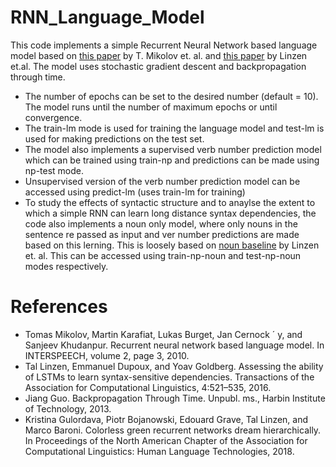 # RNN_Language_Model
   This code implements a simple Recurrent Neural Network based language model based on [this paper](https://www.isca-speech.org/archive/interspeech_2010/i10_1045.html)
   by T. Mikolov et. al. and [this paper](https://arxiv.org/abs/1611.01368) by Linzen et.al.
   The model uses stochastic gradient descent and backpropagation through time.
   - The number of epochs can be set to the desired number (default = 10). The model runs until the number of maximum epochs or until convergence.
   - The train-lm mode is used for training the language model and test-lm is used for making predictions on the test set.
   - The model also implements a supervised verb number prediction model which can be trained using train-np and predictions can be made using np-test mode.
   - Unsupervised version of the verb number prediction model can be accessed using predict-lm (uses train-lm for training)
   - To study the effects of syntactic structure and to anaylse the extent to which a simple RNN can learn long distance syntax dependencies, the code also implements a noun only model, where only nouns in the sentence re passed as input and ver number predictions are made based on this lerning. This is loosely based on [noun baseline](https://arxiv.org/abs/1611.01368) by Linzen et. al.
     This can be accessed using train-np-noun and test-np-noun modes respectively.
   
# References
   - Tomas Mikolov, Martin Karafiat, Lukas Burget, Jan Cernock ´ y, and Sanjeev Khudanpur. Recurrent neural network based language model. In INTERSPEECH, volume 2, page 3, 2010.
   - Tal Linzen, Emmanuel Dupoux, and Yoav Goldberg. Assessing the ability of LSTMs to learn syntax-sensitive dependencies. Transactions of the Association for Computational Linguistics, 4:521–535, 2016.
   - Jiang Guo. Backpropagation Through Time. Unpubl. ms., Harbin Institute of Technology, 2013.
   - Kristina Gulordava, Piotr Bojanowski, Edouard Grave, Tal Linzen, and Marco Baroni. Colorless green recurrent networks dream hierarchically. In Proceedings of the North American Chapter of the Association for Computational Linguistics: Human Language Technologies, 2018.
